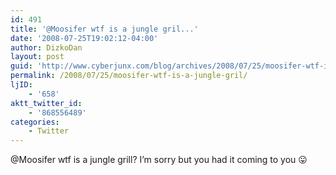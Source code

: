 ```yaml
---
id: 491
title: '@Moosifer wtf is a jungle gril...'
date: '2008-07-25T19:02:12-04:00'
author: DizkoDan
layout: post
guid: 'http://www.cyberjunx.com/blog/archives/2008/07/25/moosifer-wtf-is-a-jungle-gril/'
permalink: /2008/07/25/moosifer-wtf-is-a-jungle-gril/
ljID:
    - '658'
aktt_twitter_id:
    - '868556489'
categories:
    - Twitter
---
```


@Moosifer wtf is a jungle grill? I’m sorry but you had it coming to you 😛